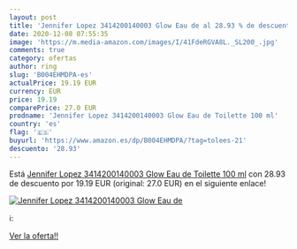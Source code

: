 ```yaml
---
layout: post
title: 'Jennifer Lopez 3414200140003 Glow Eau de al 28.93 % de descuento'
date: 2020-12-08 07:55:35
image: 'https://m.media-amazon.com/images/I/41FdeRGVA8L._SL200_.jpg'
comments: true
category: ofertas
author: ring
slug: 'B004EHMDPA-es'
actualPrice: 19.19 EUR
currency: EUR
price: 19.19
comparePrice: 27.0 EUR
prodname: 'Jennifer Lopez 3414200140003 Glow Eau de Toilette 100 ml'
country: 'es'
flag: '🇪🇸'
buyurl: 'https://www.amazon.es/dp/B004EHMDPA/?tag=tolees-21'
descuento: '28.93'
---
```


Está [Jennifer Lopez 3414200140003 Glow Eau de Toilette 100 ml](https://www.amazon.es/dp/B004EHMDPA/?tag=tolees-21) con 28.93 de descuento por 19.19 EUR (original: 27.0 EUR) en el siguiente enlace!

[![Jennifer Lopez 3414200140003 Glow Eau de](https://m.media-amazon.com/images/I/41FdeRGVA8L._SL200_.jpg)](https://www.amazon.es/dp/B004EHMDPA/?tag=tolees-21)

ℹ️:


[Ver la oferta!!](https://www.amazon.es/dp/B004EHMDPA/?tag=tolees-21)
